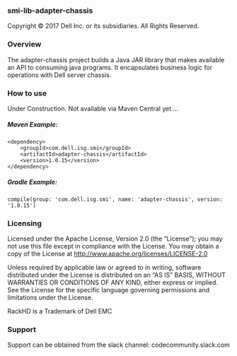 ### smi-lib-adapter-chassis

Copyright © 2017 Dell Inc. or its subsidiaries.  All Rights Reserved. 

### Overview
The adapter-chassis project builds a Java JAR library that makes available an API to consuming java programs.  It encapsulates business logic for operations with Dell server chassis.

### How to use
Under Construction. Not available via Maven Central yet....

##### Maven Example:
~~~
<dependency>
    <groupId>com.dell.isg.smi</groupId>
    <artifactId>adapter-chassis</artifactId>
    <version>1.0.15</version>
</dependency>
~~~

##### Gradle Example:
~~~
compile(group: 'com.dell.isg.smi', name: 'adapter-chassis', version: '1.0.15')
~~~

### Licensing

Licensed under the Apache License, Version 2.0 (the “License”); you may not use this file except in compliance with the License. You may obtain a copy of the License at http://www.apache.org/licenses/LICENSE-2.0

Unless required by applicable law or agreed to in writing, software distributed under the License is distributed on an “AS IS” BASIS, WITHOUT WARRANTIES OR CONDITIONS OF ANY KIND, either express or implied. See the License for the specific language governing permissions and limitations under the License.

RackHD is a Trademark of Dell EMC

### Support
Support can be obtained from the slack channel:
codecommunity.slack.com
